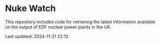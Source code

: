# Nuke Watch

This repository includes code for retrieving the latest information available on the output of EDF nuclear power plants in the UK.

Last updated: 2024-11-21 22:13